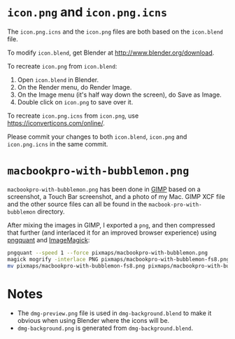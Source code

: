 # `icon.png` and `icon.png.icns`

The `icon.png.icns` and the `icon.png` files are both based on the `icon.blend`
file.

To modify `icon.blend`, get Blender at http://www.blender.org/download.

To recreate `icon.png` from `icon.blend`:
1. Open `icon.blend` in Blender.
2. On the Render menu, do Render Image.
3. On the Image menu (it's half way down the screen), do Save as Image.
4. Double click on `icon.png` to save over it.

To recreate `icon.png.icns` from `icon.png`, use https://iconverticons.com/online/.

Please commit your changes to both `icon.blend`, `icon.png` and `icon.png.icns` in
the same commit.

# `macbookpro-with-bubblemon.png`

`macbookpro-with-bubblemon.png` has been done in [GIMP](https://gimp.org/) based on a screenshot, a
Touch Bar screenshot, and a photo of my Mac. GIMP XCF file and the other source
files can all be found in the `macbook-pro-with-bubblemon` directory.

After mixing the images in GIMP, I exported a `png`, and then compressed that
further (and interlaced it for an improved browser experience) using [pngquant](https://pngquant.org/) and [ImageMagick](https://imagemagick.org/):
```sh
pngquant --speed 1 --force pixmaps/macbookpro-with-bubblemon.png
magick mogrify -interlace PNG pixmaps/macbookpro-with-bubblemon-fs8.png
mv pixmaps/macbookpro-with-bubblemon-fs8.png pixmaps/macbookpro-with-bubblemon.png
```

# Notes
* The `dmg-preview.png` file is used in `dmg-background.blend` to make it
obvious when using Blender where the icons will be.
* `dmg-background.png` is generated from `dmg-background.blend`.

